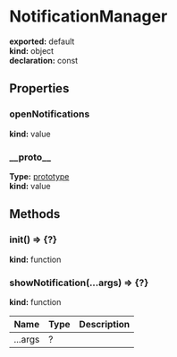 # NotificationManager      
  
**exported:** default      
**kind:** object      
**declaration:** const      
  
  
## Properties      
  
### openNotifications        
  
**kind:** value        
  
  
  
  
### \_\_proto\_\_        
  
**Type:** [prototype](./Module:-ServiceWorker::NotificationManager#prototype)        
**kind:** value        
  
  
  
  
## Methods      
  
### init() => {?}        
  
**kind:** function        
  
  
  
  
  
### showNotification(...args) => {?}        
  
**kind:** function        
  
  
  
| Name | Type | Description |          
|------|------|-------------|          
| ...args | ? |   |        
  
  
  
